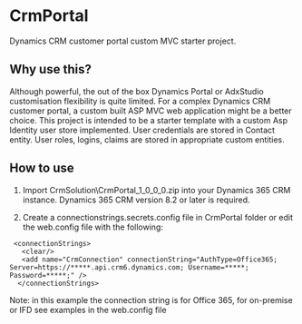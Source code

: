 # CrmPortal
Dynamics CRM customer portal custom MVC starter project.

## Why use this?
Although powerful, the out of the box Dynamics Portal or AdxStudio customisation flexibility is quite limited.
For a complex Dynamics CRM customer portal, a custom built ASP MVC web application might be a better choice. 
This project is intended to be a starter template with a custom Asp Identity user store implemented.
User credentials are stored in Contact entity.
User roles, logins, claims are stored in appropriate custom entities.

## How to use
1. Import CrmSolution\CrmPortal_1_0_0_0.zip into your Dynamics 365 CRM instance. 
Dynamics 365 CRM version 8.2 or later is required.

2. Create a connectionstrings.secrets.config file in CrmPortal folder or edit the web.config file with the following:
 ```<language>
  <connectionStrings>
    <clear/>
    <add name="CrmConnection" connectionString="AuthType=Office365; Server=https://*****.api.crm6.dynamics.com; Username=*****; Password=*****;" />
   </connectionStrings>
```
Note: in this example the connection string is for Office 365, for on-premise or IFD see examples in the web.config file
